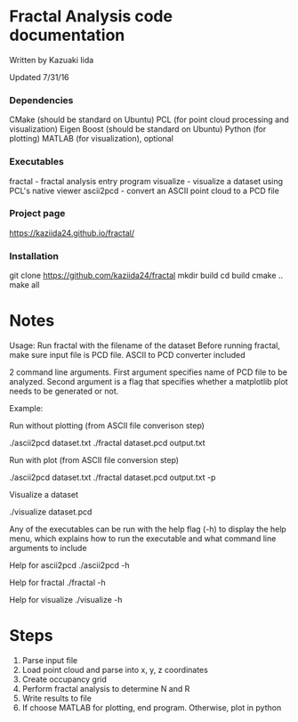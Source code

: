 # Fractal Analysis code documentation 
Written by Kazuaki Iida

Updated 7/31/16

### Dependencies
CMake (should be standard on Ubuntu) 
PCL (for point cloud processing and visualization)
Eigen 
Boost (should be standard on Ubuntu)
Python (for plotting)
MATLAB (for visualization), optional 

### Executables
fractal - fractal analysis entry program 
visualize - visualize a dataset using PCL's native viewer
ascii2pcd - convert an ASCII point cloud to a PCD file

### Project page
https://kaziida24.github.io/fractal/

### Installation 
git clone https://github.com/kaziida24/fractal
mkdir build
cd build
cmake ..
make all

# Notes
Usage: Run fractal with the filename of the dataset 
Before running fractal, make sure input file is PCD file. ASCII to PCD converter included

2 command line arguments. First argument specifies name of PCD file to be analyzed. 
Second argument is a flag that specifies whether a matplotlib plot needs to be generated or not. 

Example: 

Run without plotting (from ASCII file converison step)

./ascii2pcd dataset.txt
./fractal dataset.pcd output.txt

Run with plot (from ASCII file conversion step)

./ascii2pcd dataset.txt
./fractal dataset.pcd output.txt -p 

Visualize a dataset

./visualize dataset.pcd 

Any of the executables can be run with the help flag (-h) to display the help menu, which explains
how to run the executable and what command line arguments to include 

Help for ascii2pcd
./ascii2pcd -h 

Help for fractal 
./fractal -h 

Help for visualize 
./visualize -h


# Steps
1. Parse input file 
2. Load point cloud and parse into x, y, z coordinates 
3. Create occupancy grid 
4. Perform fractal analysis to determine N and R
5. Write results to file 
6. If choose MATLAB for plotting, end program. Otherwise, plot in python 

